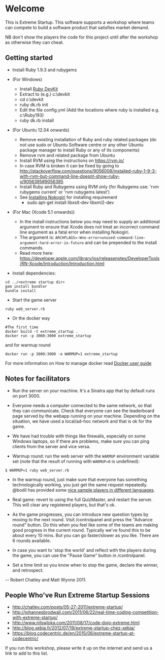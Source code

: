 Welcome
=======
This is Extreme Startup. This software supports a workshop where teams can compete to build a software product that satisfies market demand.

NB don't show the players the code for this project until after the workshop as otherwise they can cheat.

Getting started
---------------
* Install Ruby 1.9.3 and rubygems
* (For Windows)
  * Install [Ruby DevKit](http://rubyinstaller.org/downloads/)
  * Extract to (e.g.) c:\devkit
  * cd c:\devkit
  * ruby dk.rb init
  * Edit the file config.yml (Add the locations where ruby is installed e.g. c:\Ruby193)
  * ruby dk.rb install
* (For Ubuntu 12.04 onwards)   
  * Remove existing installation of Ruby and ruby related packages (do not use sudo or Ubuntu Software centre or any other Ubuntu package manager to install Ruby or any of its components)
  * Remove rvm and related package from Ubuntu
  * Install RVM using the instructions on https://rvm.io/
  * In case RVM is broken it can be fixed by going to http://stackoverflow.com/questions/9056008/installed-ruby-1-9-3-with-rvm-but-command-line-doesnt-show-ruby-v/9056395#9056395 
  * Install Ruby and Rubygems using RVM only (for Rubygems use: 'rvm rubygems current' or 'rvm rubygems latest')
  * See [Installing Nokogiri](http://nokogiri.org/tutorials/installing_nokogiri.html) for installing requirement
    * sudo apt-get install libxslt-dev libxml2-dev
* (For Mac (Xcode 5.1 onwards))
  * In the install instructions below you may need to supply an additional argument to ensure that Xcode does not treat an incorrect command line argument as a fatal error when installing Nokogiri.
  * The argument is: `ARCHFLAGS=-Wno-error=unused-command-line-argument-hard-error-in-future` and can be prepended to the install commands.
  * Read more here: https://developer.apple.com/library/ios/releasenotes/DeveloperTools/RN-Xcode/Introduction/Introduction.html

* Install dependencies:

````
cd ../<extreme startup dir>
gem install bundler
bundle install
````

* Start the game server

````
ruby web_server.rb
````

* Or the docker way

````
#The first time
docker build -t extreme_startup .
docker run -p 3000:3000 extreme_startup
````
and for warmup round
````
docker run -p 3000:3000 -e WARMUP=1 extreme_startup
````

For more information on How to manage docker read [Docker user guide](https://docs.docker.com/userguide/)

Notes for facilitators
----------------------

* Run the server on your machine. It's a Sinatra app that by default runs on port 3000.
* Everyone needs a computer connected to the same network, so that they can communicate. Check that everyone can see the leaderboard page served by the webapp running on your machine. Depending on the situation, we have used a local/ad-hoc network and that is ok for the game.
* We have had trouble with things like firewalls, especially on some Windows laptops, so if there are problems, make sure you can ping clients from the server and vice versa.

* Warmup round: run the web server with the `WARMUP` environment variable set (note that the result of running with `WARMUP=0` is undefined):

````
$ WARMUP=1 ruby web_server.rb
````

* In the warmup round, just make sure that everyone has something technologically working, you just get the same request repeatedly. @bodil has provided some [nice sample players in different languages](https://github.com/steria/extreme_startup_servers).

* Real game: revert to using the full QuizMaster, and restart the server. This will clear any registered players, but that's ok.
* As the game progresses, you can introduce new question types by moving to the next round. Visit /controlpanel and press the "Advance round" button. Do this when you feel like some of the teams are making good progress in the current round. Typically we've found this to be about every 10 mins. But you can go faster/slower as you like. There are 6 rounds available.
* In case you want to 'stop the world' and reflect with the players
  during the game, you can use the "Pause Game" button in /controlpanel.
* Set a time limit so you know when to stop the game, declare the winner, and retrospect.


-- Robert Chatley and Matt Wynne 2011.

People Who've Run Extreme Startup Sessions
------------------------------------------

* http://chatley.com/posts/05-27-2011/extreme-startup/
* http://johannesbrodwall.com/2011/06/22/real-time-coding-competition-with-extreme-startup/
* http://www.nilswloka.com/2011/08/17/code-dojo-extreme.html
* http://blog.xebia.fr/2012/07/19/extreme-startup-chez-xebia/
* https://blog.codecentric.de/en/2015/06/extreme-startup-at-codecentric/
  
If you run this workshop, please write it up on the internet and send us a link to add to this list.
